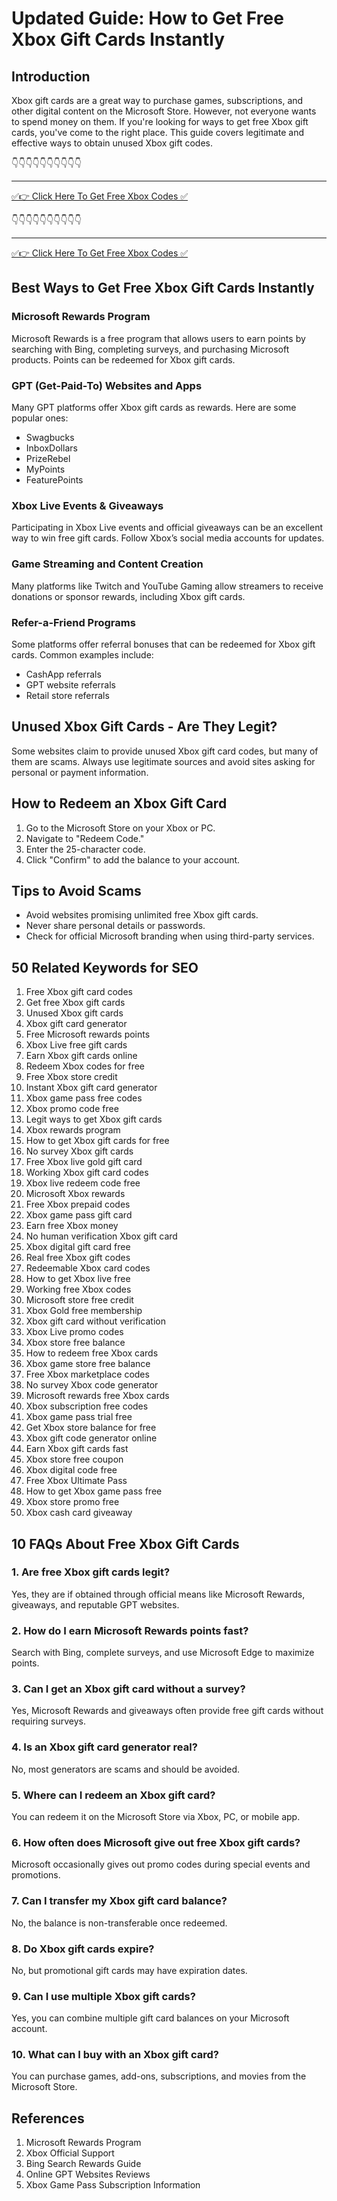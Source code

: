 # **Updated Guide: How to Get Free Xbox Gift Cards Instantly**

## **Introduction**
Xbox gift cards are a great way to purchase games, subscriptions, and other digital content on the Microsoft Store. However, not everyone wants to spend money on them. If you're looking for ways to get free Xbox gift cards, you've come to the right place. This guide covers legitimate and effective ways to obtain unused Xbox gift codes.

👇👇👇👇👇👇👇👇👇👇

---

[✅👉 Click Here To Get Free Xbox Codes ✅](https://therewardgate.com/free-xbox/)

👇👇👇👇👇👇👇👇👇👇

---

[✅👉 Click Here To Get Free Xbox Codes ✅](https://therewardgate.com/free-xbox/)

## **Best Ways to Get Free Xbox Gift Cards Instantly**

### **Microsoft Rewards Program**
Microsoft Rewards is a free program that allows users to earn points by searching with Bing, completing surveys, and purchasing Microsoft products. Points can be redeemed for Xbox gift cards.

### **GPT (Get-Paid-To) Websites and Apps**
Many GPT platforms offer Xbox gift cards as rewards. Here are some popular ones:
- Swagbucks
- InboxDollars
- PrizeRebel
- MyPoints
- FeaturePoints

### **Xbox Live Events & Giveaways**
Participating in Xbox Live events and official giveaways can be an excellent way to win free gift cards. Follow Xbox’s social media accounts for updates.

### **Game Streaming and Content Creation**
Many platforms like Twitch and YouTube Gaming allow streamers to receive donations or sponsor rewards, including Xbox gift cards.

### **Refer-a-Friend Programs**
Some platforms offer referral bonuses that can be redeemed for Xbox gift cards. Common examples include:
- CashApp referrals
- GPT website referrals
- Retail store referrals

## **Unused Xbox Gift Cards - Are They Legit?**
Some websites claim to provide unused Xbox gift card codes, but many of them are scams. Always use legitimate sources and avoid sites asking for personal or payment information.

## **How to Redeem an Xbox Gift Card**
1. Go to the Microsoft Store on your Xbox or PC.
2. Navigate to "Redeem Code."
3. Enter the 25-character code.
4. Click "Confirm" to add the balance to your account.

## **Tips to Avoid Scams**
- Avoid websites promising unlimited free Xbox gift cards.
- Never share personal details or passwords.
- Check for official Microsoft branding when using third-party services.

## **50 Related Keywords for SEO**
1. Free Xbox gift card codes  
2. Get free Xbox gift cards  
3. Unused Xbox gift cards  
4. Xbox gift card generator  
5. Free Microsoft rewards points  
6. Xbox Live free gift cards  
7. Earn Xbox gift cards online  
8. Redeem Xbox codes for free  
9. Free Xbox store credit  
10. Instant Xbox gift card generator  
11. Xbox game pass free codes  
12. Xbox promo code free  
13. Legit ways to get Xbox gift cards  
14. Xbox rewards program  
15. How to get Xbox gift cards for free  
16. No survey Xbox gift cards  
17. Free Xbox live gold gift card  
18. Working Xbox gift card codes  
19. Xbox live redeem code free  
20. Microsoft Xbox rewards  
21. Free Xbox prepaid codes  
22. Xbox game pass gift card  
23. Earn free Xbox money  
24. No human verification Xbox gift card  
25. Xbox digital gift card free  
26. Real free Xbox gift codes  
27. Redeemable Xbox card codes  
28. How to get Xbox live free  
29. Working free Xbox codes  
30. Microsoft store free credit  
31. Xbox Gold free membership  
32. Xbox gift card without verification  
33. Xbox Live promo codes  
34. Xbox store free balance  
35. How to redeem free Xbox cards  
36. Xbox game store free balance  
37. Free Xbox marketplace codes  
38. No survey Xbox code generator  
39. Microsoft rewards free Xbox cards  
40. Xbox subscription free codes  
41. Xbox game pass trial free  
42. Get Xbox store balance for free  
43. Xbox gift code generator online  
44. Earn Xbox gift cards fast  
45. Xbox store free coupon  
46. Xbox digital code free  
47. Free Xbox Ultimate Pass  
48. How to get Xbox game pass free  
49. Xbox store promo free  
50. Xbox cash card giveaway  

## **10 FAQs About Free Xbox Gift Cards**

### **1. Are free Xbox gift cards legit?**
Yes, they are if obtained through official means like Microsoft Rewards, giveaways, and reputable GPT websites.

### **2. How do I earn Microsoft Rewards points fast?**
Search with Bing, complete surveys, and use Microsoft Edge to maximize points.

### **3. Can I get an Xbox gift card without a survey?**
Yes, Microsoft Rewards and giveaways often provide free gift cards without requiring surveys.

### **4. Is an Xbox gift card generator real?**
No, most generators are scams and should be avoided.

### **5. Where can I redeem an Xbox gift card?**
You can redeem it on the Microsoft Store via Xbox, PC, or mobile app.

### **6. How often does Microsoft give out free Xbox gift cards?**
Microsoft occasionally gives out promo codes during special events and promotions.

### **7. Can I transfer my Xbox gift card balance?**
No, the balance is non-transferable once redeemed.

### **8. Do Xbox gift cards expire?**
No, but promotional gift cards may have expiration dates.

### **9. Can I use multiple Xbox gift cards?**
Yes, you can combine multiple gift card balances on your Microsoft account.

### **10. What can I buy with an Xbox gift card?**
You can purchase games, add-ons, subscriptions, and movies from the Microsoft Store.

## **References**
1. Microsoft Rewards Program
2. Xbox Official Support
3. Bing Search Rewards Guide
4. Online GPT Websites Reviews
5. Xbox Game Pass Subscription Information

